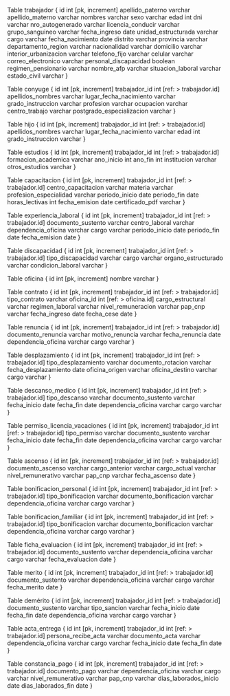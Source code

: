 Table trabajador {
id int [pk, increment]
apellido_paterno varchar
apellido_materno varchar
nombres varchar
sexo varchar
edad int
dni varchar
nro_autogenerado varchar
licencia_conducir varchar
grupo_sanguineo varchar
fecha_ingreso date
unidad_estructurada varchar
cargo varchar
fecha_nacimiento date
distrito varchar
provincia varchar
departamento_region varchar
nacionalidad varchar
domicilio varchar
interior_urbanizacion varchar
telefono_fijo varchar
celular varchar
correo_electronico varchar
personal_discapacidad boolean
regimen_pensionario varchar
nombre_afp varchar
situacion_laboral varchar
estado_civil varchar
}

Table conyuge {
id int [pk, increment]
trabajador_id int [ref: > trabajador.id]
apellidos_nombres varchar
lugar_fecha_nacimiento varchar
grado_instruccion varchar
profesion varchar
ocupacion varchar
centro_trabajo varchar
postgrado_especializacion varchar
}

Table hijo {
id int [pk, increment]
trabajador_id int [ref: > trabajador.id]
apellidos_nombres varchar
lugar_fecha_nacimiento varchar
edad int
grado_instruccion varchar
}

Table estudios {
id int [pk, increment]
trabajador_id int [ref: > trabajador.id]
formacion_academica varchar
ano_inicio int
ano_fin int
institucion varchar
otros_estudios varchar
}

Table capacitacion {
id int [pk, increment]
trabajador_id int [ref: > trabajador.id]
centro_capacitacion varchar
materia varchar
profesion_especialidad varchar
periodo_inicio date
periodo_fin date
horas_lectivas int
fecha_emision date
certificado_pdf varchar
}

Table experiencia_laboral {
id int [pk, increment]
trabajador_id int [ref: > trabajador.id]
documento_sustento varchar
centro_laboral varchar
dependencia_oficina varchar
cargo varchar
periodo_inicio date
periodo_fin date
fecha_emision date
}

Table discapacidad {
id int [pk, increment]
trabajador_id int [ref: > trabajador.id]
tipo_discapacidad varchar
cargo varchar
organo_estructurado varchar
condicion_laboral varchar
}

Table oficina {
id int [pk, increment]
nombre varchar
}

Table contrato {
id int [pk, increment]
trabajador_id int [ref: > trabajador.id]
tipo_contrato varchar
oficina_id int [ref: > oficina.id]
cargo_estructural varchar
regimen_laboral varchar
nivel_remuneracion varchar
pap_cnp varchar
fecha_ingreso date
fecha_cese date
}

Table renuncia {
id int [pk, increment]
trabajador_id int [ref: > trabajador.id]
documento_renuncia varchar
motivo_renuncia varchar
fecha_renuncia date
dependencia_oficina varchar
cargo varchar
}

Table desplazamiento {
id int [pk, increment]
trabajador_id int [ref: > trabajador.id]
tipo_desplazamiento varchar
documento_rotacion varchar
fecha_desplazamiento date
oficina_origen varchar
oficina_destino varchar
cargo varchar
}

Table descanso_medico {
id int [pk, increment]
trabajador_id int [ref: > trabajador.id]
tipo_descanso varchar
documento_sustento varchar
fecha_inicio date
fecha_fin date
dependencia_oficina varchar
cargo varchar
}

Table permiso_licencia_vacaciones {
id int [pk, increment]
trabajador_id int [ref: > trabajador.id]
tipo_permiso varchar
documento_sustento varchar
fecha_inicio date
fecha_fin date
dependencia_oficina varchar
cargo varchar
}

Table ascenso {
id int [pk, increment]
trabajador_id int [ref: > trabajador.id]
documento_ascenso varchar
cargo_anterior varchar
cargo_actual varchar
nivel_remunerativo varchar
pap_cnp varchar
fecha_ascenso date
}

Table bonificacion_personal {
id int [pk, increment]
trabajador_id int [ref: > trabajador.id]
tipo_bonificacion varchar
documento_bonificacion varchar
dependencia_oficina varchar
cargo varchar
}

Table bonificacion_familiar {
id int [pk, increment]
trabajador_id int [ref: > trabajador.id]
tipo_bonificacion varchar
documento_bonificacion varchar
dependencia_oficina varchar
cargo varchar
}

Table ficha_evaluacion {
id int [pk, increment]
trabajador_id int [ref: > trabajador.id]
documento_sustento varchar
dependencia_oficina varchar
cargo varchar
fecha_evaluacion date
}

Table merito {
id int [pk, increment]
trabajador_id int [ref: > trabajador.id]
documento_sustento varchar
dependencia_oficina varchar
cargo varchar
fecha_merito date
}

Table demérito {
id int [pk, increment]
trabajador_id int [ref: > trabajador.id]
documento_sustento varchar
tipo_sancion varchar
fecha_inicio date
fecha_fin date
dependencia_oficina varchar
cargo varchar
}

Table acta_entrega {
id int [pk, increment]
trabajador_id int [ref: > trabajador.id]
persona_recibe_acta varchar
documento_acta varchar
dependencia_oficina varchar
cargo varchar
fecha_inicio date
fecha_fin date
}

Table constancia_pago {
id int [pk, increment]
trabajador_id int [ref: > trabajador.id]
documento_pago varchar
dependencia_oficina varchar
cargo varchar
nivel_remunerativo varchar
pap_cnp varchar
dias_laborados_inicio date
dias_laborados_fin date
}
